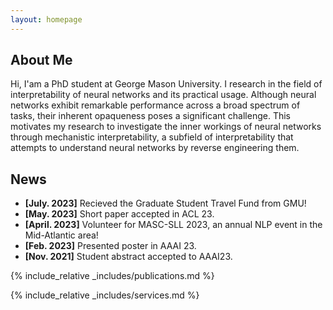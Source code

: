 ```yaml
---
layout: homepage
---
```


## About Me
Hi, I'am a PhD student at George Mason University. I research in the field of interpretability of neural networks and its practical usage. Although neural networks exhibit remarkable performance across a broad spectrum of tasks, their inherent opaqueness poses a significant challenge.  This motivates my research to investigate the inner workings of neural networks through mechanistic interpretability, a subfield of interpretability that attempts to understand neural networks by reverse engineering them. 


## News

- **[July. 2023]** Recieved the Graduate Student Travel Fund from GMU!
- **[May. 2023]** Short paper accepted in ACL 23.
- **[April. 2023]** Volunteer for MASC-SLL 2023, an annual NLP event in the Mid-Atlantic area!
- **[Feb. 2023]** Presented poster in AAAI 23.
- **[Nov. 2021]**  Student abstract accepted to AAAI23.

{% include_relative _includes/publications.md %}

{% include_relative _includes/services.md %}
